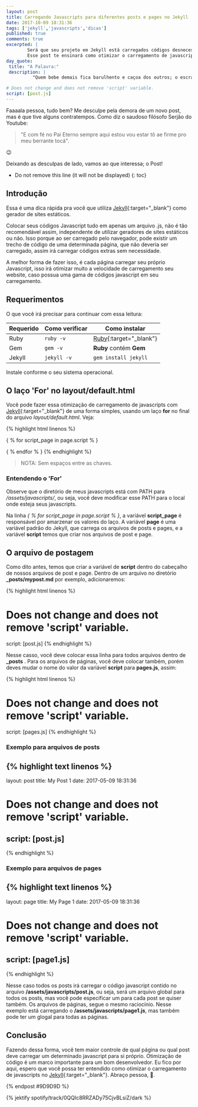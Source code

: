 ```yaml
---
layout: post
title: Carregando Javascripts para diferentes posts e pages no Jekyll
date: 2017-10-09 18:31:36
tags: ['jekyll','javascripts','dicas']
published: true
comments: true
excerpted: |
        Será que seu projeto em Jekyll está carregados códigos desnecessário?
        Esse post te ensinará como otimizar o carregamento de javascripts no projeto.
day_quote:
 title: "A Palavra:"
 description: |
          "Quem bebe demais fica barulhento e caçoa dos outros; o escravo da bebida nunca será sábio." <br> Provérbios 20:1 NTLH

# Does not change and does not remove 'script' variable.
script: [post.js]
---
```



Faaaala pessoa, tudo bem? Me desculpe pela demora de um novo post, mas é que tive alguns contratempos. Como diz o saudoso filósofo Serjão do Youtube:

> "E com fé no Pai Eterno sempre aqui estou vou estar tô ae firme pro meu
> berrante tocá".

:wink:

Deixando as desculpas de lado, vamos ao que interessa; o Post!

* Do not remove this line (it will not be displayed)
{: toc}

## Introdução

Essa é uma dica rápida pra você que utiliza [Jekyll](https://jekyllrb.com/){:target="_blank"} como gerador de sites estáticos.

Colocar seus códigos Javascript tudo em apenas um arquivo .js, não é tão recomendável assim, independente de utilizar geradores de sites estáticos ou não. Isso porque ao ser carregado pelo navegador, pode existir um trecho de código de uma determinada página, que não deveria ser carregado, assim irá carregar códigos extras sem necessidade.

A melhor forma de fazer isso, é cada página carregar seu próprio Javascript, isso irá otimizar muito a velocidade de carregamento seu website, caso possua uma gama de códigos javascript em seu carregamento.


## Requerimentos

O que você irá precisar para continuar com essa leitura:

| Requerido       | Como verificar      | Como instalar  |
| --------------- | ------------------- | -------------- |
| Ruby            | `ruby -v`           | [Ruby](https://www.ruby-lang.org){:target="_blank"} |
| Gem             | `gem -v`            | **Ruby** contém **Gem** |
| Jekyll         | `jekyll -v`        | `gem install jekyll` |

Instale conforme o seu sistema operacional.

## O laço 'For' no layout/default.html

Você pode fazer essa otimização de carregamento de javascripts com [Jekyll](https://jekyllrb.com/){:target="_blank"} de uma forma simples, usando um laço **for** no final do arquivo *layout/default.html*. Veja:

{% highlight html linenos %}
<!-- Specific for each pages. -->
{ % for script_page in page.script % }
   <script type="text/javascript" src="{ { '/assets/javascripts/' | prepend: site.baseurl | prepend: site.url  | append: script_page } }"></script>
{ % endfor % }
{% endhighlight %}

> NOTA: Sem espaços entre as chaves.

### Entendendo o 'For'

Observe que o diretório de meus javascripts está com PATH para */assets/javascripts/*, ou seja, você deve modificar esse PATH para o local onde esteja seus javascripts.

Na linha *{ % for script_page in page.script % }*, a variável **script_page** é responsável por amarzenar os valores do laço.
A variável **page** é uma variável padrão do Jekyll, que carrega os arquivos de posts e pages, e a variável **script** temos que criar nos arquivos de post e page.

## O arquivo de postagem

Como dito antes, temos que criar a variável de **script** dentro do cabeçalho de nossos arquivos de post e page. Dentro de um arquivo no diretório **_posts/mypost.md** por exemplo, adicionaremos:


{% highlight html linenos %}
# Does not change and does not remove 'script' variable.
script: [post.js]
{% endhighlight %}

Nesse casso, você deve colocar essa linha para todos arquivos dentro de **_posts** . Para os arquivos de páginas, você deve colocar também, porém deves mudar o nome do valor da variável **script** para **pages.js**, assim:

{% highlight html linenos %}
# Does not change and does not remove 'script' variable.
script: [pages.js]
{% endhighlight %}

### Exemplo para arquivos de posts

{% highlight text linenos %}
---
layout: post
title: My Post 1
date: 2017-05-09 18:31:36
# Does not change and does not remove 'script' variable.
script: [post.js]
---
{% endhighlight %}

### Exemplo para arquivos de pages

{% highlight text linenos %}
---
layout: page
title: My Page 1
date: 2017-05-09 18:31:36
# Does not change and does not remove 'script' variable.
script: [page1.js]
---
{% endhighlight %}


Nesse caso todos os posts irá carregar o código javascript contido no arquivo
**/assets/javascripts/post.js**, ou seja, será um arquivo global para todos os posts, mas você pode especificar um para cada post se quiser também. Os arquivos de páginas, segue o mesmo raciocínio. Nesse exemplo está carregando o
**/assets/javascripts/page1.js**, mas também pode ter um glogal para todas as páginas.


## Conclusão

Fazendo dessa forma, você tem maior controle de qual página ou qual post deve carregar um determinado javascript para si próprio. Otimização de código é um marco importante para um bom desenvolvedor. Eu fico por aqui, espero que você possa ter entendido como otimizar o carregamento de javascripts no [Jekyll](https://jekyllrb.com/){:target="_blank"}. Abraço pessoa, :punch:.

{% endpost #9D9D9D %}

{% jektify spotify/track/0QQIc8RRZADy75CjvBLsiZ/dark %}
